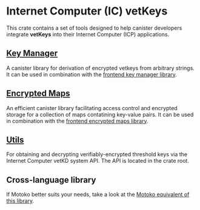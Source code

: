 # Internet Computer (IC) vetKeys

This crate contains a set of tools designed to help canister developers integrate **vetKeys** into their Internet Computer (ICP) applications.

## [Key Manager](https://docs.rs/ic-vetkeys/latest/ic_vetkeys/key_manager/struct.KeyManager.html)
A canister library for derivation of encrypted vetkeys from arbitrary strings. It can be used in combination with the [frontend key manager library](https://dfinity.github.io/vetkeys/classes/_dfinity_vetkeys_key_manager.KeyManager.html).

## [Encrypted Maps](https://docs.rs/ic-vetkeys/latest/ic_vetkeys/encrypted_maps/struct.EncryptedMaps.html)
An efficient canister library facilitating access control and encrypted storage for a collection of maps contatining key-value pairs. It can be used in combination with the [frontend encrypted maps library](https://dfinity.github.io/vetkeys/classes/_dfinity_vetkeys_encrypted_maps.EncryptedMaps.html).

## [Utils](https://docs.rs/ic-vetkeys/latest/)
For obtaining and decrypting verifiably-encrypted threshold keys via the Internet Computer vetKD system API. The API is located in the crate root.

## Cross-language library
If Motoko better suits your needs, take a look at the [Motoko equivalent of this library](https://mops.one/ic-vetkeys).
